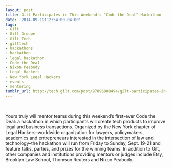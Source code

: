 ```yaml
---
layout: post
title: Gilt Participates in This Weekend's "Code the Deal" Hackathon
date: '2014-09-19T12:54:00-04:00'
tags:
- Gilt
- Gilt Groupe
- Gilt Tech
- gilttech
- hackathons
- hackathon
- legal hackathon
- Code the Deal
- Nixon Peabody
- Legal Hackers
- New York Legal Hackers
- events
- mentoring
tumblr_url: http://tech.gilt.com/post/97896888494/gilt-participates-in-this-weekends-code-the
---
```

 

Yours truly will mentor teams during this weekend’s first-ever Code the Deal: a hackathon in which participants will create tech products to improve legal and business transactions. Organized by the New York chapter of Legal Hackers–worldwide organization for lawyers, policymakers, academics and entrepreneurs interested in the intersection of law and technology–the hackathon will run from Friday to Sunday, Sept. 19-21 and feature talks, parties, and prizes for the winning teams. In addition to Gilt, other companies and institutions providing mentors or judges include Etsy, Brooklyn Law School, Thomson Reuters and Nixon Peabody.
